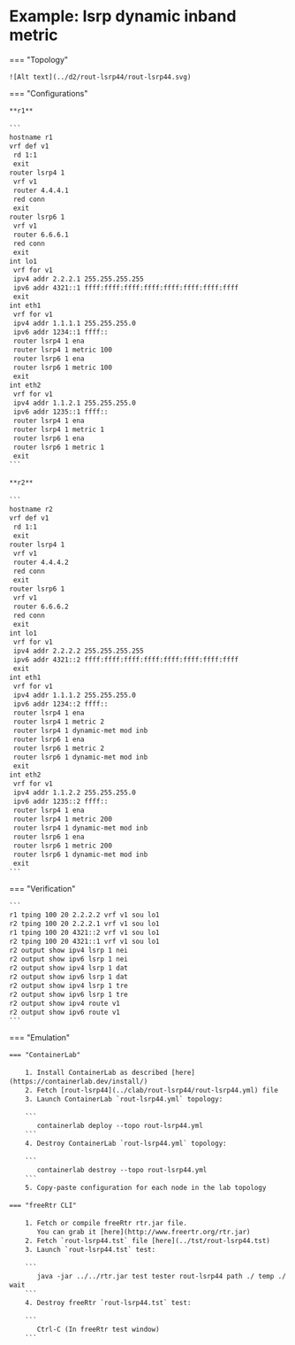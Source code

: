 # Example: lsrp dynamic inband metric

=== "Topology"

    ![Alt text](../d2/rout-lsrp44/rout-lsrp44.svg)

=== "Configurations"

    **r1**

    ```
    hostname r1
    vrf def v1
     rd 1:1
     exit
    router lsrp4 1
     vrf v1
     router 4.4.4.1
     red conn
     exit
    router lsrp6 1
     vrf v1
     router 6.6.6.1
     red conn
     exit
    int lo1
     vrf for v1
     ipv4 addr 2.2.2.1 255.255.255.255
     ipv6 addr 4321::1 ffff:ffff:ffff:ffff:ffff:ffff:ffff:ffff
     exit
    int eth1
     vrf for v1
     ipv4 addr 1.1.1.1 255.255.255.0
     ipv6 addr 1234::1 ffff::
     router lsrp4 1 ena
     router lsrp4 1 metric 100
     router lsrp6 1 ena
     router lsrp6 1 metric 100
     exit
    int eth2
     vrf for v1
     ipv4 addr 1.1.2.1 255.255.255.0
     ipv6 addr 1235::1 ffff::
     router lsrp4 1 ena
     router lsrp4 1 metric 1
     router lsrp6 1 ena
     router lsrp6 1 metric 1
     exit
    ```

    **r2**

    ```
    hostname r2
    vrf def v1
     rd 1:1
     exit
    router lsrp4 1
     vrf v1
     router 4.4.4.2
     red conn
     exit
    router lsrp6 1
     vrf v1
     router 6.6.6.2
     red conn
     exit
    int lo1
     vrf for v1
     ipv4 addr 2.2.2.2 255.255.255.255
     ipv6 addr 4321::2 ffff:ffff:ffff:ffff:ffff:ffff:ffff:ffff
     exit
    int eth1
     vrf for v1
     ipv4 addr 1.1.1.2 255.255.255.0
     ipv6 addr 1234::2 ffff::
     router lsrp4 1 ena
     router lsrp4 1 metric 2
     router lsrp4 1 dynamic-met mod inb
     router lsrp6 1 ena
     router lsrp6 1 metric 2
     router lsrp6 1 dynamic-met mod inb
     exit
    int eth2
     vrf for v1
     ipv4 addr 1.1.2.2 255.255.255.0
     ipv6 addr 1235::2 ffff::
     router lsrp4 1 ena
     router lsrp4 1 metric 200
     router lsrp4 1 dynamic-met mod inb
     router lsrp6 1 ena
     router lsrp6 1 metric 200
     router lsrp6 1 dynamic-met mod inb
     exit
    ```

=== "Verification"

    ```
    r1 tping 100 20 2.2.2.2 vrf v1 sou lo1
    r2 tping 100 20 2.2.2.1 vrf v1 sou lo1
    r1 tping 100 20 4321::2 vrf v1 sou lo1
    r2 tping 100 20 4321::1 vrf v1 sou lo1
    r2 output show ipv4 lsrp 1 nei
    r2 output show ipv6 lsrp 1 nei
    r2 output show ipv4 lsrp 1 dat
    r2 output show ipv6 lsrp 1 dat
    r2 output show ipv4 lsrp 1 tre
    r2 output show ipv6 lsrp 1 tre
    r2 output show ipv4 route v1
    r2 output show ipv6 route v1
    ```

=== "Emulation"

    === "ContainerLab"

        1. Install ContainerLab as described [here](https://containerlab.dev/install/)  
        2. Fetch [rout-lsrp44](../clab/rout-lsrp44/rout-lsrp44.yml) file  
        3. Launch ContainerLab `rout-lsrp44.yml` topology:  

        ```
           containerlab deploy --topo rout-lsrp44.yml  
        ```
        4. Destroy ContainerLab `rout-lsrp44.yml` topology:  

        ```
           containerlab destroy --topo rout-lsrp44.yml  
        ```
        5. Copy-paste configuration for each node in the lab topology

    === "freeRtr CLI"

        1. Fetch or compile freeRtr rtr.jar file.  
           You can grab it [here](http://www.freertr.org/rtr.jar)  
        2. Fetch `rout-lsrp44.tst` file [here](../tst/rout-lsrp44.tst)  
        3. Launch `rout-lsrp44.tst` test:  

        ```
           java -jar ../../rtr.jar test tester rout-lsrp44 path ./ temp ./ wait
        ```
        4. Destroy freeRtr `rout-lsrp44.tst` test:  

        ```
           Ctrl-C (In freeRtr test window)
        ```

